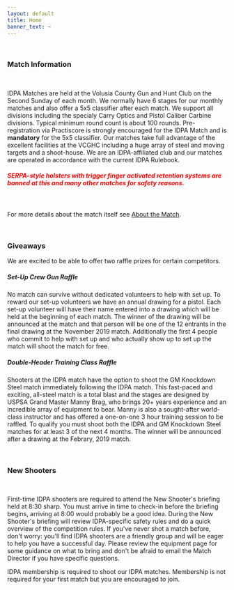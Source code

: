 ```yaml
---
layout: default
title: Home
banner_text: ~
---
```


<br />
<h3>Match Information</h3>
<br />
<p>IDPA Matches are held at the Volusia County Gun and Hunt Club on the Second Sunday of each month. We normally have 6 stages
 for our monthly matches and also offer a 5x5 classifier after each match. We support all divisions including the specialy Carry Optics 
  and Pistol Caliber Carbine divisions. Typical minimum round count is about 100 rounds. Pre-registration via Practiscore is strongly encouraged 
 for the IDPA Match and is <strong>mandatory</strong> for the 5x5 classifier. Our matches take full advantage of the excellent facilities at 
 the VCGHC including a huge array of steel and moving targets and a shoot-house. We are an IDPA-affiliated club and our matches 
 are operated in accordance with the current IDPA Rulebook.</p>

<h5 style="color: red;">SERPA-style holsters with trigger finger activated retention systems are banned at this and many other matches for safety reasons.</h5><br />   
 
<p>For more details about the match itself see <a class="text" href="/about.html">About the Match</a>.</p><br />

<h3>Giveaways</h3>

<p>We are excited to be able to offer two raffle prizes for certain competitors.</p>

<h5>Set-Up Crew Gun Raffle</h5>

<p>No match can survive without dedicated volunteers to help with set up. To reward our set-up volunteers we have an annual drawing for a pistol. 
Each set-up volunteer will have their name entered into a drawing which will be held at the beginning of each match. The winner of the drawing 
will be announced at the match and that person will be one of the 12 entrants in the final drawing at the November 2019 match. Additionally the first 
4 people who commit to help with set up and who actually show up to set up the match will shoot the match for free.

<h5>Double-Header Training Class Raffle</h5>

<p>Shooters at the IDPA match have the option to shoot the GM Knockdown Steel match immediately following the IDPA match. This fast-paced and exciting, 
all-steel match is a total blast and the stages are designed by USPSA Grand Master Manny Brag, who brings 20+ years experience and 
an incredible array of equipment to bear. Manny is also a sought-after world-class instructor and has offered a one-on-one 3 hour training 
session to be raffled. To qualify you must shoot both the IDPA and GM Knockdown Steel matches for at least 3 of the next 4 
months. The winner will be announced after a drawing at the Febrary, 2019 match.</p>

<br /><h3>New Shooters</h3><br />

<p>First-time IDPA shooters are required to attend the New Shooter's briefing held at 8:30 sharp. You must arrive in time to check-in before 
 the briefing begins, arriving at 8:00 would probably be a good idea. During the New Shooter's briefing will review IDPA-specific safety rules 
and do a quick overview of the competition rules. If you've never shot a match before, don't worry: you'll find IDPA shooters are 
a friendly group and will be eager to help you have a successful day. Please review the equipment page for some guidance on what to bring and 
don't be afraid to email the Match Director if you have specific questions.</p>

<p>IDPA membership is required to shoot our IDPA matches. Membership is not required for your first match but you are encouraged 
to join.</p>